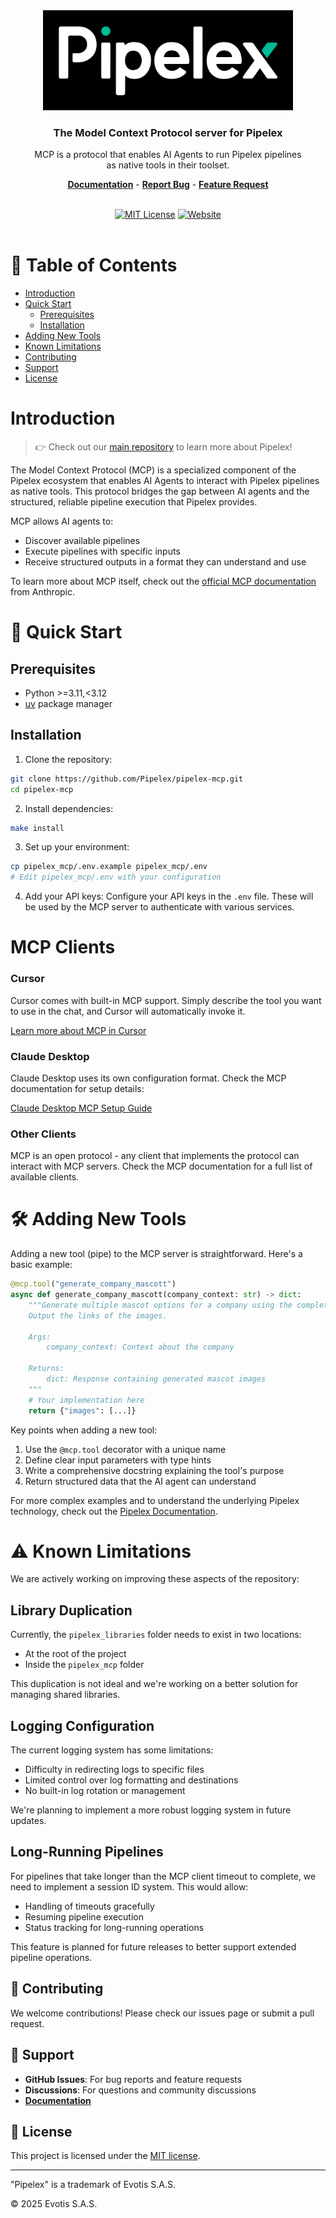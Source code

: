 <div align="center">
<a href="https://www.pipelex.com/"><img src="https://raw.githubusercontent.com/Pipelex/pipelex/main/.github/assets/logo.png" alt="Pipelex Logo" width="400" style="max-width: 100%; height: auto;"></a>

  <h3 align="center">The Model Context Protocol server for Pipelex</h3>
  <p align="center">MCP is a protocol that enables AI Agents to run Pipelex pipelines<br/>as native tools in their toolset.</p>

  <div>
    <a href="https://github.com/Pipelex/pipelex/blob/main/doc/Documentation.md"><strong>Documentation</strong></a> -
    <a href="https://github.com/Pipelex/pipelex-mcp/issues"><strong>Report Bug</strong></a> -
    <a href="https://github.com/Pipelex/pipelex-mcp/discussions"><strong>Feature Request</strong></a>
  </div>
  <br/>

  <p align="center">
    <a href="LICENSE"><img src="https://img.shields.io/badge/License-MIT-blue.svg" alt="MIT License"></a>
    <a href="https://pipelex.com"><img src="https://img.shields.io/badge/Web-pipelex.com-03bb95?logo=google-chrome&logoColor=white&style=flat" alt="Website"></a>
    <br/>
    <br/>
  </p>
</div>

# 📑 Table of Contents

- [Introduction](#introduction)
- [Quick Start](#-quick-start)
  - [Prerequisites](#prerequisites)
  - [Installation](#installation)
- [Adding New Tools](#-adding-new-tools)
- [Known Limitations](#-known-limitations)
- [Contributing](#-contributing)
- [Support](#-support)
- [License](#-license)

# Introduction

> 👉 Check out our [main repository](https://github.com/Pipelex/pipelex) to learn more about Pipelex!

The Model Context Protocol (MCP) is a specialized component of the Pipelex ecosystem that enables AI Agents to interact with Pipelex pipelines as native tools. This protocol bridges the gap between AI agents and the structured, reliable pipeline execution that Pipelex provides.

MCP allows AI agents to:
- Discover available pipelines
- Execute pipelines with specific inputs
- Receive structured outputs in a format they can understand and use

To learn more about MCP itself, check out the [official MCP documentation](https://docs.anthropic.com/en/docs/agents-and-tools/mcp) from Anthropic.

# 🚀 Quick Start

## Prerequisites

- Python >=3.11,<3.12
- [uv](https://github.com/astral-sh/uv) package manager

## Installation

1. Clone the repository:
```bash
git clone https://github.com/Pipelex/pipelex-mcp.git
cd pipelex-mcp
```

2. Install dependencies:
```bash
make install
```

3. Set up your environment:
```bash
cp pipelex_mcp/.env.example pipelex_mcp/.env
# Edit pipelex_mcp/.env with your configuration
```

4. Add your API keys:
Configure your API keys in the `.env` file. These will be used by the MCP server to authenticate with various services.

# MCP Clients

### Cursor
Cursor comes with built-in MCP support. Simply describe the tool you want to use in the chat, and Cursor will automatically invoke it.

[Learn more about MCP in Cursor](https://docs.cursor.com/context/model-context-protocol)

### Claude Desktop
Claude Desktop uses its own configuration format. Check the MCP documentation for setup details:

[Claude Desktop MCP Setup Guide](https://modelcontextprotocol.io/quickstart/server)

### Other Clients
MCP is an open protocol - any client that implements the protocol can interact with MCP servers. Check the MCP documentation for a full list of available clients.

# 🛠 Adding New Tools

Adding a new tool (pipe) to the MCP server is straightforward. Here's a basic example:

```python
@mcp.tool("generate_company_mascott")
async def generate_company_mascott(company_context: str) -> dict:
    """Generate multiple mascot options for a company using the complete design process.
    Output the links of the images.
    
    Args:
        company_context: Context about the company
        
    Returns:
        dict: Response containing generated mascot images
    """
    # Your implementation here
    return {"images": [...]}
```

Key points when adding a new tool:
1. Use the `@mcp.tool` decorator with a unique name
2. Define clear input parameters with type hints
3. Write a comprehensive docstring explaining the tool's purpose
4. Return structured data that the AI agent can understand

For more complex examples and to understand the underlying Pipelex technology, check out the [Pipelex Documentation](https://github.com/Pipelex/pipelex/blob/main/doc/Documentation.md).

# ⚠️ Known Limitations

We are actively working on improving these aspects of the repository:

## Library Duplication
Currently, the `pipelex_libraries` folder needs to exist in two locations:
- At the root of the project
- Inside the `pipelex_mcp` folder

This duplication is not ideal and we're working on a better solution for managing shared libraries.

## Logging Configuration
The current logging system has some limitations:
- Difficulty in redirecting logs to specific files
- Limited control over log formatting and destinations
- No built-in log rotation or management

We're planning to implement a more robust logging system in future updates.

## Long-Running Pipelines
For pipelines that take longer than the MCP client timeout to complete, we need to implement a session ID system. This would allow:
- Handling of timeouts gracefully
- Resuming pipeline execution
- Status tracking for long-running operations

This feature is planned for future releases to better support extended pipeline operations.

## 🤝 Contributing

We welcome contributions! Please check our issues page or submit a pull request.

## 💬 Support

- **GitHub Issues**: For bug reports and feature requests
- **Discussions**: For questions and community discussions
- [**Documentation**](https://github.com/Pipelex/pipelex/blob/main/doc/Documentation.md)

## 📝 License

This project is licensed under the [MIT license](LICENSE).

---

"Pipelex" is a trademark of Evotis S.A.S.

© 2025 Evotis S.A.S.
